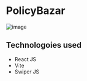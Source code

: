 # PolicyBazar

![image](https://github.com/nafihpp/wecover-task/assets/49452140/00455304-709b-47df-9ec6-d9397da6a9fc)

## Technologoies used
- React JS
- Vite
- Swiper JS
